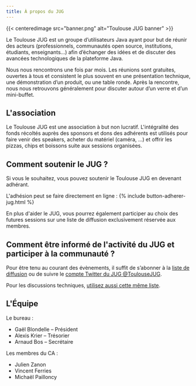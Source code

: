 ```yaml
---
title: À propos du JUG
---
```


{{< centeredimage src="banner.png" alt="Toulouse JUG banner" >}}

Le Toulouse JUG est un groupe d’utilisateurs Java ayant pour but de réunir des
acteurs (professionnels, communautés open source, institutions, étudiants,
enseignants…) afin d’échanger des idées et de discuter des avancées
technologiques de la plateforme Java.

Nous nous rencontrons une fois par mois. Les réunions sont gratuites, ouvertes
à tous et consistent le plus souvent en une présentation technique, une
démonstration d’un produit, ou une table ronde. Après la rencontre, nous nous
retrouvons généralement pour discuter autour d’un verre et d’un mini-buffet.


## L'association


Le Toulouse JUG est une association à but non lucratif. L'intégralité des fonds
récoltés auprès des sponsors et dons des adhérents est utilisés pour faire venir
des speakers, acheter du matériel (caméra, ...) et offrir les pizzas, chips et
boissons suite aux sessions organisées.

## Comment soutenir le JUG ?

Si vous le souhaitez, vous pouvez soutenir le Toulouse JUG en devenant adhérant.

L'adhésion peut se faire directement en ligne : 
			{% include button-adherer-jug.html %}

En plus d'aider le JUG, vous pourrez également participer au choix des futures
sessions sur une liste de diffusion exclusivement réservée aux membres.

## Comment être informé de l'activité du JUG et participer à la communauté ?

Pour être tenu au courant des évènements, il suffit de s’abonner à la
<a href="http://groups.google.com/group/toulouse-jug">liste de diffusion</a> ou
de suivre le <a href="http://twitter.com/toulousejug">compte Twitter du JUG
@ToulouseJUG</a>.

Pour les discussions techniques, <a href="http://groups.google.com/group/toulouse-jug">utilisez aussi cette même liste</a>.

## L'Équipe

Le bureau :

* Gaël Blondelle – Président
* Alexis Krier – Trésorier
* Arnaud Bos – Secrétaire

Les membres du CA :

* Julien Zanon
* Vincent Ferries
* Michaël Pailloncy
